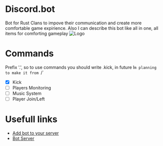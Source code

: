 # Discord.bot

Bot for Rust Clans to impove their communication and create more comfortable game expirience. 
Also I can describe this bot like all in one, all items for comforting gameplay
![Logo](https://i.morioh.com/210715/ff989a40.webp)

# Commands
Prefix '.', so to use commands you should write .kick, in future I`m planning to make it from `/`


- [x] Kick 
- [ ] Players Monitoring
- [ ] Music System
- [ ] Player Join/Left

# Usefull links

- [Add bot to your server](https://cutt.ly/rustcampbot)
- [Bot Server](https://discord.gg/jZPSbdHpNk)
